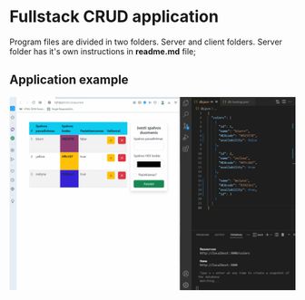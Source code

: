 # Fullstack CRUD application

Program files are divided in two folders. Server and client folders. Server folder has it's own instructions in __readme.md__ file;

## Application example
![](./fs-crud-evelina-pundziute.gif)

